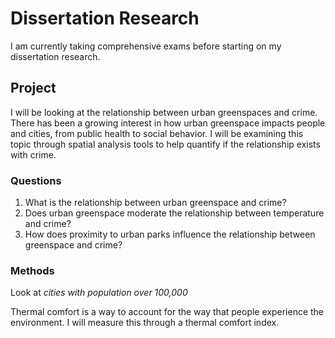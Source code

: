 # Dissertation Research

I am currently taking comprehensive exams before starting on my dissertation research.



## Project

I will be looking at the relationship between urban greenspaces and crime. There has been a growing interest in how urban greenspace impacts people and cities, from public health to social behavior. I will be examining this topic through spatial analysis tools to help quantify if the relationship exists with crime.



### Questions

1. What is the relationship between urban greenspace and crime?
2. Does urban greenspace moderate the relationship between temperature and crime?
3. How does proximity to urban parks influence the relationship between greenspace and crime?

### Methods

Look at *cities with population over 100,000*

Thermal comfort is a way to account for the way that people experience the environment. I will measure this through a thermal comfort index.